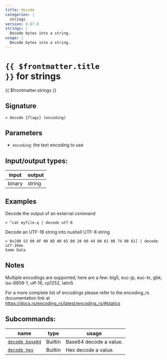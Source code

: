 ```yaml
---
title: decode
categories: |
  strings
version: 0.87.0
strings: |
  Decode bytes into a string.
usage: |
  Decode bytes into a string.
---
```

<!-- This file is automatically generated. Please edit the command in https://github.com/nushell/nushell instead. -->

# <code>{{ $frontmatter.title }}</code> for strings

<div class='command-title'>{{ $frontmatter.strings }}</div>

## Signature

```> decode {flags} (encoding)```

## Parameters

 -  `encoding`: the text encoding to use


## Input/output types:

| input  | output |
| ------ | ------ |
| binary | string |

## Examples

Decode the output of an external command
```nu
> ^cat myfile.q | decode utf-8

```

Decode an UTF-16 string into nushell UTF-8 string
```nu
> 0x[00 53 00 6F 00 6D 00 65 00 20 00 44 00 61 00 74 00 61] | decode utf-16be
Some Data
```

## Notes
Multiple encodings are supported; here are a few:
big5, euc-jp, euc-kr, gbk, iso-8859-1, utf-16, cp1252, latin5

For a more complete list of encodings please refer to the encoding_rs
documentation link at https://docs.rs/encoding_rs/latest/encoding_rs/#statics

## Subcommands:

| name                                               | type    | usage                  |
| -------------------------------------------------- | ------- | ---------------------- |
| [`decode base64`](/commands/docs/decode_base64.md) | Builtin | Base64 decode a value. |
| [`decode hex`](/commands/docs/decode_hex.md)       | Builtin | Hex decode a value.    |
